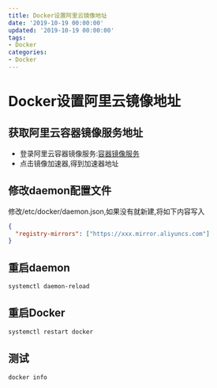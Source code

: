 ```yaml
---
title: Docker设置阿里云镜像地址
date: '2019-10-19 00:00:00'
updated: '2019-10-19 00:00:00'
tags:
- Docker
categories:
- Docker
---
```

# Docker设置阿里云镜像地址

## 获取阿里云容器镜像服务地址
- 登录阿里云容器镜像服务:[容器镜像服务](https://cr.console.aliyun.com)
- 点击镜像加速器,得到加速器地址

## 修改daemon配置文件
修改/etc/docker/daemon.json,如果没有就新建,将如下内容写入
```json
{
  "registry-mirrors": ["https://xxx.mirror.aliyuncs.com"]
}
```

## 重启daemon
```bash
systemctl daemon-reload
```

## 重启Docker
```bash
systemctl restart docker
```

## 测试
```bash
docker info
```
